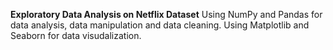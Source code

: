 **Exploratory Data Analysis on Netflix Dataset**
Using NumPy and Pandas for data analysis, data manipulation and data cleaning.
Using Matplotlib and Seaborn for data visudalization.
